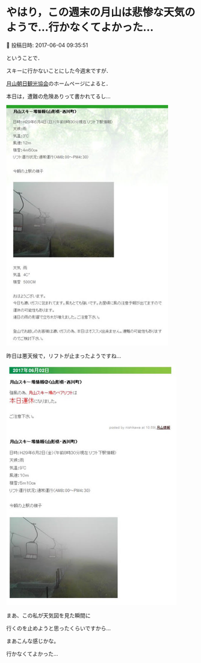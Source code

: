 # やはり，この週末の月山は悲惨な天気のようで…行かなくてよかった…

📅 投稿日時: 2017-06-04 09:35:51

ということで．


スキーに行かないことにした今週末ですが．





[月山朝日観光協会](http://www.gassan-info.com/)のホームページによると．





本日は，遭難の危険ありって書かれてるし…




![785bf8685c5a9e5fed68b034ea9db20d.jpg](images/785bf8685c5a9e5fed68b034ea9db20d.jpg)







昨日は悪天候で，リフトが止まったようですね…




![00ee6c377d50699789ba7de726070dc0.jpg](images/00ee6c377d50699789ba7de726070dc0.jpg)







まあ、この私が天気図を見た瞬間に


行くのを止めようと思ったくらいですから…


まあこんな感じかな。


行かなくてよかった…
